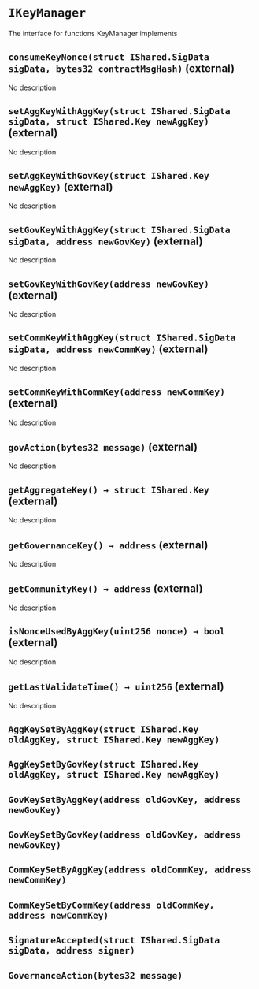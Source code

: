 # `IKeyManager`

  The interface for functions KeyManager implements

## `consumeKeyNonce(struct IShared.SigData sigData, bytes32 contractMsgHash)` (external)

No description

## `setAggKeyWithAggKey(struct IShared.SigData sigData, struct IShared.Key newAggKey)` (external)

No description

## `setAggKeyWithGovKey(struct IShared.Key newAggKey)` (external)

No description

## `setGovKeyWithAggKey(struct IShared.SigData sigData, address newGovKey)` (external)

No description

## `setGovKeyWithGovKey(address newGovKey)` (external)

No description

## `setCommKeyWithAggKey(struct IShared.SigData sigData, address newCommKey)` (external)

No description

## `setCommKeyWithCommKey(address newCommKey)` (external)

No description

## `govAction(bytes32 message)` (external)

No description

## `getAggregateKey() → struct IShared.Key` (external)

No description

## `getGovernanceKey() → address` (external)

No description

## `getCommunityKey() → address` (external)

No description

## `isNonceUsedByAggKey(uint256 nonce) → bool` (external)

No description

## `getLastValidateTime() → uint256` (external)

No description

## `AggKeySetByAggKey(struct IShared.Key oldAggKey, struct IShared.Key newAggKey)`

## `AggKeySetByGovKey(struct IShared.Key oldAggKey, struct IShared.Key newAggKey)`

## `GovKeySetByAggKey(address oldGovKey, address newGovKey)`

## `GovKeySetByGovKey(address oldGovKey, address newGovKey)`

## `CommKeySetByAggKey(address oldCommKey, address newCommKey)`

## `CommKeySetByCommKey(address oldCommKey, address newCommKey)`

## `SignatureAccepted(struct IShared.SigData sigData, address signer)`

## `GovernanceAction(bytes32 message)`
